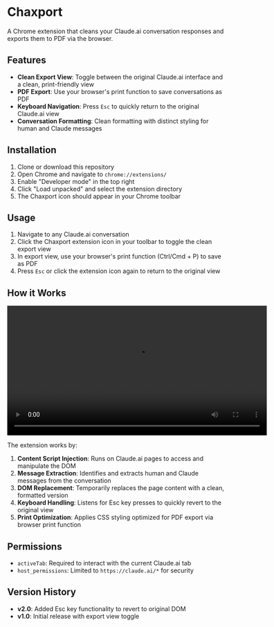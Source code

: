 # Chaxport

A Chrome extension that cleans your Claude.ai conversation responses and exports them to PDF via the browser.

## Features

- **Clean Export View**: Toggle between the original Claude.ai interface and a clean, print-friendly view
- **PDF Export**: Use your browser's print function to save conversations as PDF
- **Keyboard Navigation**: Press `Esc` to quickly return to the original Claude.ai view
- **Conversation Formatting**: Clean formatting with distinct styling for human and Claude messages

## Installation

1. Clone or download this repository
2. Open Chrome and navigate to `chrome://extensions/`
3. Enable "Developer mode" in the top right
4. Click "Load unpacked" and select the extension directory
5. The Chaxport icon should appear in your Chrome toolbar

## Usage

1. Navigate to any Claude.ai conversation
2. Click the Chaxport extension icon in your toolbar to toggle the clean export view
3. In export view, use your browser's print function (Ctrl/Cmd + P) to save as PDF
4. Press `Esc` or click the extension icon again to return to the original view

## How it Works

<video width="600" controls>
  <source src="video.mp4" type="video/mp4">
  Your browser does not support the video tag.
</video>

The extension works by:

1. **Content Script Injection**: Runs on Claude.ai pages to access and manipulate the DOM
2. **Message Extraction**: Identifies and extracts human and Claude messages from the conversation
3. **DOM Replacement**: Temporarily replaces the page content with a clean, formatted version
4. **Keyboard Handling**: Listens for Esc key presses to quickly revert to the original view
5. **Print Optimization**: Applies CSS styling optimized for PDF export via browser print function

## Permissions

- `activeTab`: Required to interact with the current Claude.ai tab
- `host_permissions`: Limited to `https://claude.ai/*` for security

## Version History

- **v2.0**: Added Esc key functionality to revert to original DOM
- **v1.0**: Initial release with export view toggle